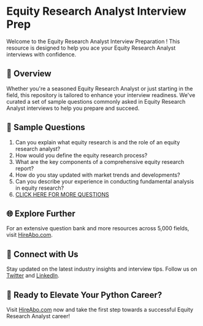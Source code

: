 # Equity Research Analyst Interview Prep

Welcome to the Equity Research Analyst Interview Preparation ! This resource is designed to help you ace your Equity Research Analyst interviews with confidence.

## 🚀 Overview

Whether you're a seasoned Equity Research Analyst or just starting in the field, this repository is tailored to enhance your interview readiness. We've curated a set of sample questions commonly asked in Equity Research Analyst interviews to help you prepare and succeed.

## 📝 Sample Questions

1. Can you explain what equity research is and the role of an equity research analyst?
2. How would you define the equity research process?
3. What are the key components of a comprehensive equity research report?
4. How do you stay updated with market trends and developments?
5. Can you describe your experience in conducting fundamental analysis in equity research?
6. [CLICK HERE FOR MORE QUESTIONS](https://hireabo.com/job/1_2_24/Equity%20Research%20Analyst)

## 🌐 Explore Further

For an extensive question bank and more resources across 5,000 fields, visit [HireAbo.com](https://www.hireabo.com).

## 📱 Connect with Us

Stay updated on the latest industry insights and interview tips. Follow us on [Twitter](https://twitter.com/hireabo) and [LinkedIn](https://www.linkedin.com/in/hire-abo-3609972a8/).

## 🚀 Ready to Elevate Your Python Career?

Visit [HireAbo.com](https://www.hireabo.com) now and take the first step towards a successful Equity Research Analyst career!